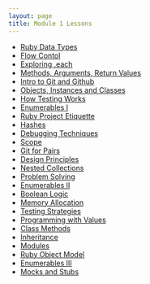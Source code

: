 ```yaml
---
layout: page
title: Module 1 Lessons
---
```


* [Ruby Data Types](./ruby_data_types)
* [Flow Contol](./flow_control)
* [Exploring .each](./exploring_each)
* [Methods, Arguments, Return Values](./methods_and_return_values)
* [Intro to Git and Github](./intro_to_git)
* [Objects, Instances and Classes](./objects_classes_instances)
* [How Testing Works](./how_testing_works)
* [Enumerables I](./beginner_enumerables)
* [Ruby Project Etiquette](./ruby_project_etiquette)
* [Hashes](./introducing_hashes)
* [Debugging Techniques](./debugging_techniques)
* [Scope](./intro_to_scope)
* [Git for Pairs](./git_for_pairs_new)
* [Design Principles]()
* [Nested Collections](./nested_collections)
* [Problem Solving](./problems_solutions_algorithms)
* [Enumerables II](./intermediate_enumerables)
* [Boolean Logic](./boolean_logic)
* [Memory Allocation]()
* [Testing Strategies](./testing_strategies_1)
* [Programming with Values]()
* [Class Methods](class_methods)
* [Inheritance](./inheritance)
* [Modules](./modules)
* [Ruby Object Model](./ruby_object_model)
* [Enumerables III](./advanced_enumerables)
* [Mocks and Stubs](./mocks_stubs)
